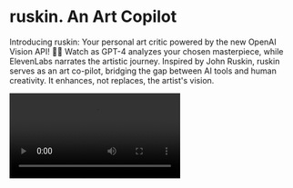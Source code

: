# ruskin. An Art Copilot

Introducing ruskin: Your personal art critic powered by the new OpenAI Vision API! 🎨✨ Watch as GPT-4 analyzes your chosen masterpiece, while ElevenLabs narrates the artistic journey. Inspired by John Ruskin, ruskin serves as an art co-pilot, bridging the gap between AI tools and human creativity. It enhances, not replaces, the artist's vision.

<video src="https://github.com/afonso07/ruskin/assets/15581078/2e683bdb-7be2-4b26-b427-2bfb59454505" />
<img width="1778" alt="Screenshot 2023-11-19 at 01 22 31" src="https://github.com/afonso07/ruskin/assets/15581078/f1399bea-42c5-4092-9e09-f78639b89199">


## 🏃‍♀️ Running the project
To run the project you need to have the following env vars setup:

```
export OPENAI_API_KEY=<KEY>
export ELEVEN_API_KEY=<KEY>
export VOICE_ID=<ID>

```
Then you can start the server by running:
- `python -m backend.server.server`

And the frontend with:
- `npm run dev`

## Disclamer
This project is for educational purposes only. I do not intend to commercialize this initiative, and the generated voice has not been shared. It's essential to clarify that this project has not been approved by David Attenborough. The focus is on exploring the intersection of technology and art appreciation while respecting ethical considerations. 
